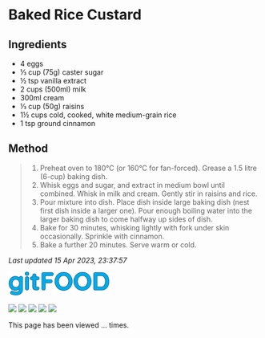 # Baked Rice Custard

## Ingredients

- 4 eggs
- ⅓ cup (75g) caster sugar
- ½ tsp vanilla extract
- 2 cups (500ml) milk
- 300ml cream
- ⅓ cup (50g) raisins
- 1½ cups cold, cooked, white medium-grain rice
- 1 tsp ground cinnamon

## Method

> 1. Preheat oven to 180°C (or 160°C for fan-forced). Grease a 1.5 litre (6-cup) baking dish.
> 2. Whisk eggs and sugar, and extract in medium bowl until combined. Whisk in milk and cream. Gently stir in raisins and rice.
> 3. Pour mixture into dish. Place dish inside large baking dish (nest first dish inside a larger one). Pour enough boiling water into the larger baking dish to come halfway up sides of dish. 
> 4. Bake for 30 minutes, whisking lightly with fork under skin occasionally. Sprinkle with cinnamon.
> 5. Bake a further 20 minutes. Serve warm or cold.

*Last updated 15 Apr 2023, 23:37:57*


<img src="../images/logo_sm.png" width="40%" />

<img src="https://img.shields.io/badge/baked-blue.svg" /> <img src="https://img.shields.io/badge/dairy-blue.svg" /> <img src="https://img.shields.io/badge/dessert-blue.svg" /> <img src="https://img.shields.io/badge/rice-blue.svg" /> <img src="https://img.shields.io/badge/vegetarian-blue.svg" /> 

<p>This page has been viewed <span id="counter">...</span> times.</p>

<script src="/gitfood/assets/js/pageviews.js"></script>